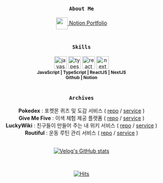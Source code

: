 <div align="center">
  
### `About Me`
<div>
  
  <a href="https://zealous-drop-37e.notion.site/Portfolio-e853aaacc13042ceb285eb9ae7ea7a2b?pvs=4" target="_blank">
    <img align="center" src="https://github.com/user-attachments/assets/f9666928-0b4a-4232-9c4f-462ed6c4347f" width="32" />
     Notion Portfolio
  </a>
</div>
<!-- <div>
  <a href="" target="_blank">
    <img align="center" src="" width="32" />
    PDF (Google Drive)
  </a>
</div> -->

<br/>

### `Skills`
<div>
<img src="https://upload.wikimedia.org/wikipedia/commons/thumb/9/99/Unofficial_JavaScript_logo_2.svg/1024px-Unofficial_JavaScript_logo_2.svg.png" width="34" title="javascript"/>
<img src="https://upload.wikimedia.org/wikipedia/commons/thumb/f/f5/Typescript.svg/2560px-Typescript.svg.png" width="34" title="typescript"/>
<img src="https://upload.wikimedia.org/wikipedia/commons/thumb/a/a7/React-icon.svg/2874px-React-icon.svg.png" width="34" title="react"/>
<img src="https://cdn.sanity.io/images/34ent8ly/production/436c0b088c5629d69b965fab38989e03c48222da-824x824.png" width="34" title="next"/>
<br/>
<sub>
<b>JavaScript | TypeScript | ReactJS | NextJS</b> <br/>
<b>Github | Notion</b>
</sub>
  
</div>

<br/>

### `Archives`
<div>
<!--   <img align="center" src="" width="30" /> -->
  <b>Pokedex</b> : 포켓몬 퀴즈 및 도감 서비스 ( <a href="https://github.com/Covengers-Pokedex/pokedex">repo</a> / <a href="https://pokedex-delta-ivory.vercel.app/">service</a> )
</div>
<div>
<!--   <img align="center" src="" width="30" /> -->
  <a><b>Give Me Five</b> : 이색 체험 제공 플랫폼 ( <a href="https://github.com/codeit-final-project-team3/GiveMeFive">repo</a> / <a href="https://give-me-five.vercel.app/">service</a> )
</div>
<div>
<!--   <img align="center" src="" width="30" /> -->
  <a><b>LuckyWiki</b> : 친구들이 만들어 주는 내 위키 서비스 ( <a href="https://github.com/prgrms-fe-devcourse/FEDC4_Angola_NaYoung">repo</a> / <a href="https://luckywiki.vercel.app/landing">service</a> )
</div>
<div>
<!--   <img align="center" src="" width="30" /> -->
  <a><b>Routiful</b> : 운동 루틴 관리 서비스 ( <a href="https://github.com/itscold96/routiful">repo</a> / <a href="https://routiful.vercel.app/">service</a> )
</div>
<br/>

[![Velog's GitHub stats](https://velog-readme-stats.vercel.app/api/list?name=itscold96)](https://velog.io/@itscold96) 

<br/>

[![Hits](https://hits.seeyoufarm.com/api/count/incr/badge.svg?url=https%3A%2F%2Fgithub.com%2Fitscold96&count_bg=%2379C83D&title_bg=%23555555&icon=&icon_color=%23E7E7E7&title=hits&edge_flat=false)](https://hits.seeyoufarm.com)

</div>
